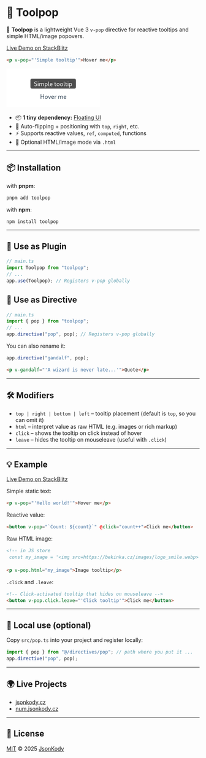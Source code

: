 # 💬 Toolpop

🎯 **Toolpop** is a lightweight Vue 3 `v-pop` directive for reactive tooltips and simple HTML/image popovers.

[Live Demo on StackBlitz](https://stackblitz.com/edit/toolpop?file=src%2FApp.vue)

```html
<p v-pop="'Simple tooltip'">Hover me</p>
```

![screenshot](./screenshot.png)

- 📦 **1 tiny dependency:** [Floating UI](https://floating-ui.com)
- 🎯 Auto-flipping + positioning with `top`, `right`, etc.
- ⚡ Supports reactive values, `ref`, `computed`, functions
- 🧩 Optional HTML/image mode via `.html`

---

## 📦 Installation

with **pnpm**:

```sh
pnpm add toolpop
```

with **npm**:

```sh
npm install toolpop
```

---

## 🧩 Use as Plugin

```ts
// main.ts
import Toolpop from "toolpop";
// ...
app.use(Toolpop); // Registers v-pop globally
```

## 🧪 Use as Directive

```ts
// main.ts
import { pop } from "toolpop";
// ...
app.directive("pop", pop); // Registers v-pop globally
```

You can also rename it:

```ts
app.directive("gandalf", pop);
```

```html
<p v-gandalf="'A wizard is never late...'">Quote</p>
```

---

## 🛠️ Modifiers

- `top | right | bottom | left` – tooltip placement (default is `top`, so you can omit it)
- `html` – interpret value as raw HTML (e.g. images or rich markup)
- `click` – shows the tooltip on click instead of hover
- `leave` – hides the tooltip on mouseleave (useful with `.click`)

---

## 💡 Example

[Live Demo on StackBlitz](https://stackblitz.com/edit/toolpop?file=src%2FApp.vue)

Simple static text:

```html
<p v-pop="'Hello world!'">Hover me</p>
```

Reactive value:

```html
<button v-pop="`Count: ${count}`" @click="count++">Click me</button>
```

Raw HTML image:

```html
<!-- in JS store
 const my_image = '<img src=https://bekinka.cz/images/logo_smile.webp>' -->

<p v-pop.html="my_image">Image tooltip</p>
```

`.click` and `.leave`:
```html
<!-- Click-activated tooltip that hides on mouseleave -->
<button v-pop.click.leave="'Click tooltip'">Click me</button>
```

---

## 📁 Local use (optional)

Copy `src/pop.ts` into your project and register locally:

```ts
import { pop } from "@/directives/pop"; // path where you put it ...
app.directive("pop", pop);
```

---

## 🌍 Live Projects

- [jsonkody.cz](https://jsonkody.cz)
- [num.jsonkody.cz](https://num.jsonkody.cz)

---

## 🪪 License

[MIT](https://github.com/JsonKody/toolpop/blob/main/LICENSE) © 2025 [JsonKody](https://github.com/JsonKody)
